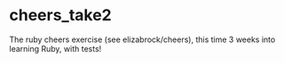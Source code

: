# cheers_take2
The ruby cheers exercise (see elizabrock/cheers), this time 3 weeks into learning Ruby, with tests!
